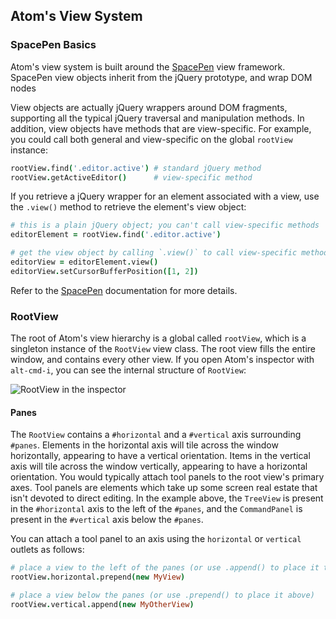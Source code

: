 ## Atom's View System

### SpacePen Basics

Atom's view system is built around the [SpacePen](http://github.com/nathansobo/space-pen)
view framework. SpacePen view objects inherit from the jQuery prototype, and
wrap DOM nodes

View objects are actually jQuery wrappers around DOM fragments, supporting all
the typical jQuery traversal and manipulation methods. In addition, view objects
have methods that are view-specific. For example, you could call both general
and view-specific on the global `rootView` instance:

```coffeescript
rootView.find('.editor.active') # standard jQuery method
rootView.getActiveEditor()      # view-specific method
```

If you retrieve a jQuery wrapper for an element associated with a view, use the
`.view()` method to retrieve the element's view object:

```coffeescript
# this is a plain jQuery object; you can't call view-specific methods
editorElement = rootView.find('.editor.active')

# get the view object by calling `.view()` to call view-specific methods
editorView = editorElement.view()
editorView.setCursorBufferPosition([1, 2])
```

Refer to the [SpacePen](http://github.com/nathansobo/space-pen) documentation
for more details.

### RootView

The root of Atom's view hierarchy is a global called `rootView`, which is a
singleton instance of the `RootView` view class. The root view fills the entire
window, and contains every other view. If you open Atom's inspector with
`alt-cmd-i`, you can see the internal structure of `RootView`:

![RootView in the inspector](https://f.cloud.github.com/assets/1424/1091631/1932c2d6-166b-11e3-8adf-9690fe82d3b8.png)

#### Panes

The `RootView` contains a `#horizontal` and a `#vertical` axis surrounding
`#panes`. Elements in the horizontal axis will tile across the window
horizontally, appearing to have a vertical orientation. Items in the vertical
axis will tile across the window vertically, appearing to have a horizontal
orientation. You would typically attach tool panels to the root view's primary
axes. Tool panels are elements which take up some screen real estate that isn't
devoted to direct editing. In the example above, the `TreeView` is present in
the `#horizontal` axis to the left of the `#panes`, and the `CommandPanel` is
present in the `#vertical` axis below the `#panes`.

You can attach a tool panel to an axis using the `horizontal` or `vertical`
outlets as follows:

```coffeescript
# place a view to the left of the panes (or use .append() to place it to the right)
rootView.horizontal.prepend(new MyView)

# place a view below the panes (or use .prepend() to place it above)
rootView.vertical.append(new MyOtherView)
```
